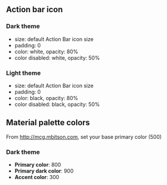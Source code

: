## Action bar icon

### Dark theme

* size: default Action Bar icon size
* padding: 0
* color: white, opacity: 80%
* color disabled: white, opacity: 50%

### Light theme

* size: default Action Bar icon size
* padding: 0
* color: black, opacity: 80%
* color disabled: black, opacity: 50%

## Material palette colors

From http://mcg.mbitson.com, set your base primary color (500)

### Dark theme

* **Primary color**: 800
* **Primary dark color**: 900
* **Accent color**: 300